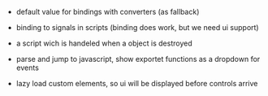 - default value for bindings with converters (as fallback)
- binding to signals in scripts (binding does work, but we need ui support)

- a script wich is handeled when a object is destroyed
- parse and jump to javascript, show exportet functions as a dropdown for events

- lazy load custom elements, so ui will be displayed before controls arrive